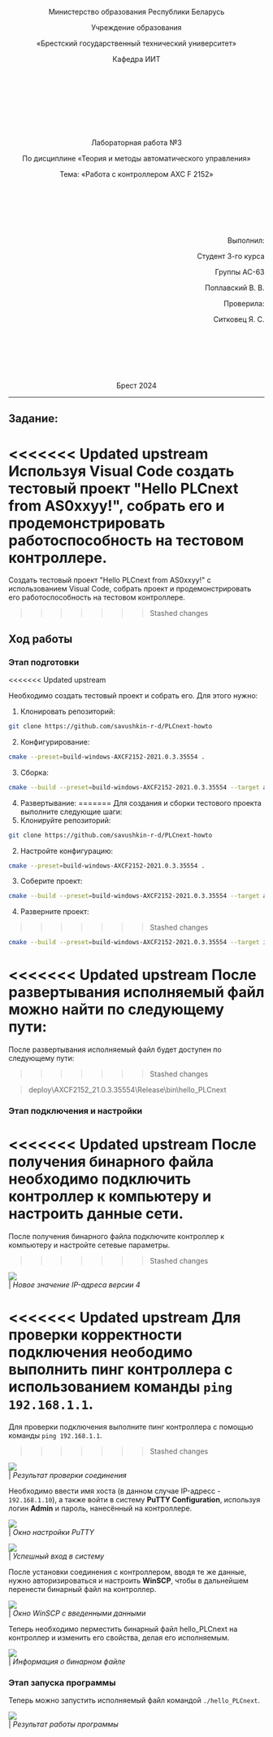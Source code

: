 <p align="center">Министерство образования Республики Беларусь</p>
<p align="center">Учреждение образования</p>
<p align="center">«Брестский государственный технический университет»</p>
<p align="center">Кафедра ИИТ</p>
<br><br><br><br><br><br><br>
<p align="center">Лабораторная работа №3</p>
<p align="center">По дисциплине «Теория и методы автоматического управления»</p>
<p align="center">Тема: «Работа с контроллером AXC F 2152»</p>
<br><br><br><br><br>
<p align="right">Выполнил:</p>
<p align="right">Студент 3-го курса</p>
<p align="right">Группы АС-63</p>
<p align="right">Поплавский В. В.</p>
<p align="right">Проверила:</p>
<p align="right">Ситковец Я. С.</p>
<br><br><br><br><br>
<p align="center">Брест 2024</p>

---

## Задание: 
<<<<<<< Updated upstream
Используя Visual Code создать тестовый проект "Hello PLCnext from AS0xxyy!", собрать его и продемонстрировать работоспособность на тестовом контроллере.
=======
Создать тестовый проект "Hello PLCnext from AS0xxyy!" с использованием Visual Code, собрать проект и продемонстрировать его работоспособность на тестовом контроллере.
>>>>>>> Stashed changes

## Ход работы

### Этап подготовки
<<<<<<< Updated upstream

Необходимо создать тестовый проект и собрать его. Для этого нужно:
1. Клонировать репозиторий:
``` sh
git clone https://github.com/savushkin-r-d/PLCnext-howto
```
2. Конфигурирование: 
``` sh
cmake --preset=build-windows-AXCF2152-2021.0.3.35554 .
```
3. Сборка:
``` sh
cmake --build --preset=build-windows-AXCF2152-2021.0.3.35554 --target all
```
4. Развертывание:
=======
Для создания и сборки тестового проекта выполните следующие шаги:
1. Клонируйте репозиторий:
``` sh
git clone https://github.com/savushkin-r-d/PLCnext-howto
```
2. Настройте конфигурацию:
``` sh
cmake --preset=build-windows-AXCF2152-2021.0.3.35554 .
```
3. Соберите проект:
``` sh
cmake --build --preset=build-windows-AXCF2152-2021.0.3.35554 --target all
```
4. Разверните проект:
>>>>>>> Stashed changes
``` sh
cmake --build --preset=build-windows-AXCF2152-2021.0.3.35554 --target install
```

<<<<<<< Updated upstream
После развертывания исполняемый файл можно найти по следующему пути:
=======
После развертывания исполняемый файл будет доступен по следующему пути:
>>>>>>> Stashed changes

> deploy\AXCF2152_21.0.3.35554\Release\bin\hello_PLCnext

### Этап подключения и настройки

<<<<<<< Updated upstream
После получения бинарного файла необходимо подключить контроллер к компьютеру и настроить данные сети.
=======
После получения бинарного файла подключите контроллер к компьютеру и настройте сетевые параметры.
>>>>>>> Stashed changes

![](../images/ip.png)
<br>
| _Новое значение IP-адреса версии 4_

<<<<<<< Updated upstream
Для проверки корректности подключения неободимо выполнить пинг контроллера с использованием команды `ping 192.168.1.1`.
=======
Для проверки подключения выполните пинг контроллера с помощью команды `ping 192.168.1.1`.
>>>>>>> Stashed changes

![](../images/check_connection.jpg)
<br>
| _Результат проверки соединения_

Необходимо ввести имя хоста (в данном случае IP-адресс - `192.168.1.10`), а также войти в систему __PuTTY Configuration__, используя логин __Admin__ и пароль, нанесённый на контроллере.

![](../images/putty.png)
<br>
| _Окно настройки PuTTY_

![](../images/putty_login.jpg)
<br>
| _Успешный вход в систему_

После установки соединения с контроллером, вводя те же данные, нужно авторизироваться и настроить __WinSCP__, чтобы в дальнейшем перенести бинарный файл на контроллер.

![](../images/winSCP_log.jpg)
<br>
| _Окно WinSCP с введенными данными_

 Теперь необходимо перместить бинарный файл hello_PLCnext на контроллер и изменить его свойства, делая его исполняемым.

 ![](../images/file.jpg)
 <br>
 | _Информация о бинарном файле_

### Этап запуска программы

Теперь можно запустить исполняемый файл командой `./hello_PLCnext`.

![](../images/result.png)
<br>
| _Результат работы программы_
